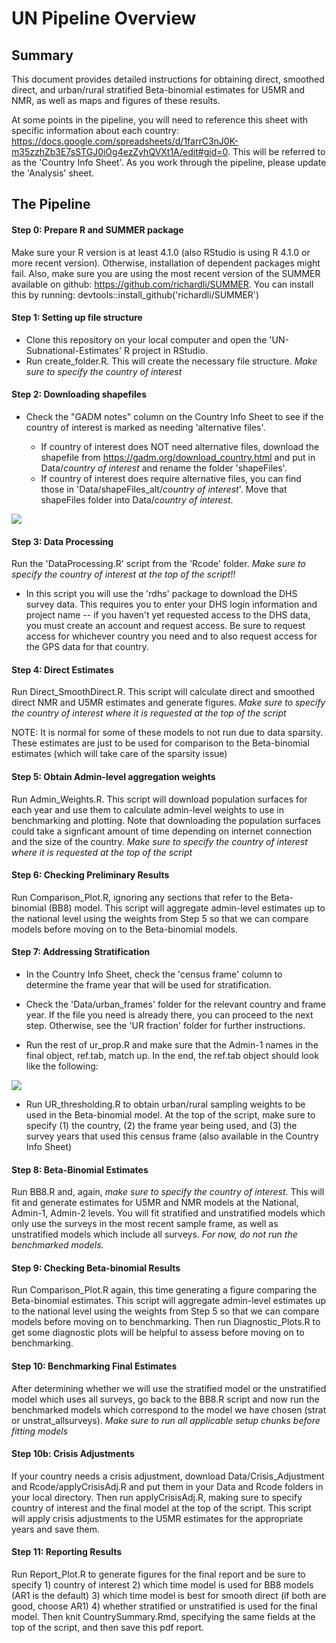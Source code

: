 # UN Pipeline Overview

## Summary

This document provides detailed instructions for obtaining direct, smoothed direct, and urban/rural stratified Beta-binomial estimates for U5MR and NMR, as well as maps and figures of these results.

At some points in the pipeline, you will need to reference this sheet with specific information about each country:  https://docs.google.com/spreadsheets/d/1farrC3nJ0K-m35zzhZb3E7sSTGJ0iOg4ezZyhQVXt1A/edit#gid=0.  This will be referred to as the 'Country Info Sheet'. As you work through the pipeline, please update the 'Analysis' sheet.

## The Pipeline

#### Step 0: Prepare R and SUMMER package

Make sure your R version is at least 4.1.0 (also RStudio is using R 4.1.0 or more recent version). Otherwise, installation of dependent packages might fail. Also, make sure you are using the most recent version of the SUMMER available on github: https://github.com/richardli/SUMMER. You can install this by running: devtools::install_github('richardli/SUMMER')

#### Step 1: Setting up file structure

-   Clone this repository on your local computer and open the 'UN-Subnational-Estimates' R project in RStudio.
-   Run create_folder.R. This will create the necessary file structure. *Make sure to specify the country of interest*

#### Step 2: Downloading shapefiles

-   Check the "GADM notes" column on the Country Info Sheet to see if the country of interest is marked as needing 'alternative files'.

    -   If country of interest does NOT need alternative files, download the shapefile from <https://gadm.org/download_country.html> and put in Data/*country of interest* and rename the folder 'shapeFiles'.
    -   If country of interest does require alternative files, you can find those in 'Data/shapeFiles_alt/*country of interest*'. Move that shapeFiles folder into Data/*country of interest*.

![](Ref_figs/Data_structure3.png)

#### Step 3: Data Processing

Run the 'DataProcessing.R' script from the 'Rcode' folder. *Make sure to specify the country of interest at the top of the script!!*

-   In this script you will use the 'rdhs' package to download the DHS survey data.  This requires you to enter your DHS login information and project name -- if you haven't yet requested access to the DHS data, you must create an account and request access. Be sure to request access for whichever country you need and to also request access for the GPS data for that country.

#### Step 4: Direct Estimates

Run Direct_SmoothDirect.R. This script will calculate direct and smoothed direct NMR and U5MR estimates and generate figures. *Make sure to specify the country of interest where it is requested at the top of the script*

NOTE: It is normal for some of these models to not run due to data sparsity. These estimates are just to be used for comparison to the Beta-binomial estimates (which will take care of the sparsity issue)

#### Step 5: Obtain Admin-level aggregation weights

Run Admin_Weights.R. This script will download population surfaces for each year and use them to calculate admin-level weights to use in benchmarking and plotting.  Note that downloading the population surfaces could take a signficant amount of time depending on internet connection and the size of the country.  *Make sure to specify the country of interest where it is requested at the top of the script*

#### Step 6: Checking Preliminary Results

Run Comparison_Plot.R, ignoring any sections that refer to the Beta-binomial (BB8) model. This script will aggregate admin-level estimates up to the national level using the weights from Step 5 so that we can compare models before moving on to the Beta-binomial models. 

#### Step 7: Addressing Stratification

-   In the Country Info Sheet, check the 'census frame' column to determine the frame year that will be used for stratification.

-   Check the 'Data/urban_frames' folder for the relevant country and frame year. If the file you need is already there, you can proceed to the next step. Otherwise, see the 'UR fraction' folder for further instructions.

-   Run the rest of ur_prop.R and make sure that the Admin-1 names in the final object, ref.tab, match up. In the end, the ref.tab object should look like the following:

![](Ref_figs/BGD_ref.tab.png)

-   Run UR_thresholding.R to obtain urban/rural sampling weights to be used in the Beta-binomial model. At the top of the script, make sure to specify (1) the country, (2) the frame year being used, and (3) the survey years that used this census frame (also available in the Country Info Sheet)

#### Step 8: Beta-Binomial Estimates

Run BB8.R and, again, *make sure to specify the country of interest*. This will fit and generate estimates for U5MR and NMR models at the National, Admin-1, Admin-2 levels. You will fit stratified and unstratified models which only use the surveys in the most recent sample frame, as well as unstratified models which include all surveys. *For now, do not run the benchmarked models.*

#### Step 9: Checking Beta-binomial Results

Run Comparison_Plot.R again, this time generating a figure comparing the Beta-binomial estimates. This script will aggregate admin-level estimates up to the national level using the weights from Step 5 so that we can compare models before moving on to benchmarking. Then run Diagnostic_Plots.R to get some diagnostic plots will be helpful to assess before moving on to benchmarking.

#### Step 10: Benchmarking Final Estimates

After determining whether we will use the stratified model or the unstratified model which uses all surveys, go back to the BB8.R script and now run the benchmarked models which correspond to the model we have chosen (strat or unstrat_allsurveys). *Make sure to run all applicable setup chunks before fitting models*

#### Step 10b: Crisis Adjustments
If your country needs a crisis adjustment, download Data/Crisis_Adjustment and Rcode/applyCrisisAdj.R and put them in your Data and Rcode folders in your local directory. Then run applyCrisisAdj.R, making sure to specify country of interest and the final model at the top of the script. This script will apply crisis adjustments to the U5MR estimates for the appropriate years and save them.

#### Step 11: Reporting Results

Run Report_Plot.R to generate figures for the final report and be sure to specify 1) country of interest 2) which time model is used for BB8 models (AR1 is the default) 3) which time model is best for smooth direct (if both are good, choose AR1) 4) whether stratified or unstratified is used for the final model. Then knit CountrySummary.Rmd, specifying the same fields at the top of the script, and then save this pdf report.
